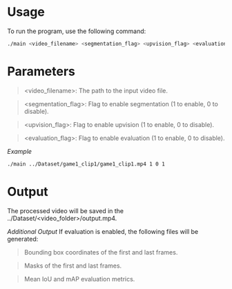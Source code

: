 # Usage
To run the program, use the following command:

```bash
./main <video_filename> <segmentation_flag> <upvision_flag> <evaluation_flag>
```



# Parameters

> <video_filename>: The path to the input video file.

> <segmentation_flag>: Flag to enable segmentation (1 to enable, 0 to disable).

> <upvision_flag>: Flag to enable upvision (1 to enable, 0 to disable).

> <evaluation_flag>: Flag to enable evaluation (1 to enable, 0 to disable).


*Example*

```bash
./main ../Dataset/game1_clip1/game1_clip1.mp4 1 0 1
```


# Output
The processed video will be saved in the ../Dataset/<video_folder>/output.mp4.

*Additional Output*
If evaluation is enabled, the following files will be generated:

> Bounding box coordinates of the first and last frames.

> Masks of the first and last frames.

> Mean IoU and mAP evaluation metrics.

